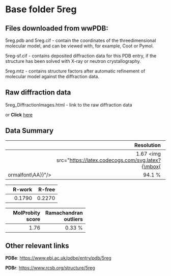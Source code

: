 # Base folder 5reg

## Files downloaded from wwPDB:

5reg.pdb and 5reg.cif - contain the coordinates of the threedimensional molecular model, and can be viewed with, for example, Coot or Pymol.

5reg-sf.cif - contains deposited diffraction data for this PDB entry, if the structure has been solved with X-ray or neutron crystallography.

5reg.mtz - contains structure factors after automatic refinement of molecular model against the diffraction data.

## Raw diffraction data

5reg_DiffractionImages.html - link to the raw diffraction data 

or **Click** [here](https://zenodo.org/record/3730646) 

## Data Summary
|   | Resolution | Completeness| I/sigma |
|---|-------------:|----------------:|--------------:|
|   |1.67 <img src="https://latex.codecogs.com/svg.latex?{\mbox{
ormalfont\AA}}"/>|94.1  %|<img width=50/>5.200|

|   | **R-work**| **R-free**   
|---|-------------:|----------------:|           
||0.1790|0.2270|

|   |**MolProbity<br>score**| **Ramachandran<br>outliers** 
|---|-------------:|----------------:|
||1.76|0.33 %|

## Other relevant links 
**PDBe**:  https://www.ebi.ac.uk/pdbe/entry/pdb/5reg
 
**PDBr**: https://www.rcsb.org/structure/5reg 


